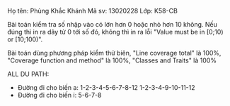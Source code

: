 ﻿Họ tên: Phùng Khắc Khánh
Mã sv: 13020228
Lớp: K58-CB


Bài toán kiểm tra số nhập vào có lớn hơn 0 hoặc nhỏ hơn 10 không.
Nếu đúng thì in ra dãy từ 0 tới số đó, không thì in ra lỗi "Value must be in [0;10) or [10;100)".

Bài toán dùng phương pháp kiểm thử biên, "Line coverage total" là 100%, "Coverage function and method" là 100%, "Classes and Traits" là 100%


ALL DU PATH:
- Đường đi cho biến a:
1-2-3-4-5-6-7-8-12
1-2-3-4-9-10-11-12
- Đường đi cho biến i:
5-6-7-8